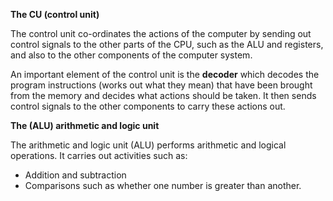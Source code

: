 **The CU (control unit)**

The control unit co-ordinates the actions of the computer by sending out control
signals to the other parts of the CPU, such as the ALU and registers, and also
to the other components of the computer system.

An important element of the control unit is the **decoder** which decodes the program instructions (works out what they mean) that have been brought from the memory and decides what actions should be taken.
It then sends control signals to the other components to carry these actions out.


**The (ALU) arithmetic and logic unit**

The arithmetic and logic unit (ALU) performs arithmetic and logical operations. It carries out activities such as:

- Addition and subtraction
- Comparisons such as whether one number is greater than another.

